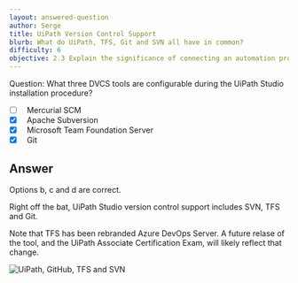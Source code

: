 ```yaml
---
layout: answered-question
author: Serge
title: UiPath Version Control Support
blurb: What do UiPath, TFS, Git and SVN all have in common?
difficulty: 6
objective: 2.3 Explain the significance of connecting an automation project to the version control solution
---
```


Question: What three DVCS tools are configurable during the UiPath Studio installation procedure?

- [ ] &nbsp;  Mercurial SCM
- [x] &nbsp;  Apache Subversion
- [x] &nbsp;  Microsoft Team Foundation Server
- [x] &nbsp;  Git

## Answer

Options b, c and d are correct.

Right off the bat, UiPath Studio version control support includes SVN, TFS and Git. 

Note that TFS has been rebranded Azure DevOps Server. A future relase of the tool, and the UiPath Associate Certification Exam, will likely reflect that change.

<img src="https://files.readme.io/814f52e-team.png" class="img-fluid" alt="UiPath, GitHub, TFS and SVN">
